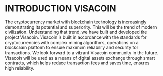 # INTRODUCTION VISACOIN

The cryptocurrency market with blockchain technology is increasingly demonstrating its potential and superiority. This will be the trend of modern civilization. Understanding that trend, we have built and developed the project Visacoin. Visacoin is built in accordance with the standards for cryptocurrencies with complex mining algorithms, operations on a blockchain platform to ensure maximum reliability and security for transactions. We look forward to a vibrant Visacoin community in the future. Visacoin will be used as a means of digital assets exchange through smart contracts, which helps reduce transaction fees and saves time, ensures high reliability.
